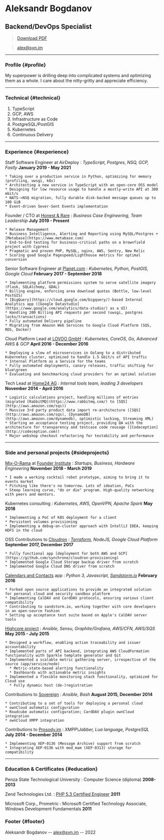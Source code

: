 # Aleksandr Bogdanov
## Backend/DevOps Specialist

> [Download PDF](cv%20aleksandr%20bogdanov.pdf)

> [alex@syn.im](mailto:alex@syn.im?subject=Job%20Opportunity)

------

### Profile {#profile}

My superpower is drilling deep into complicated systems and optimizing them as a whole. I care about the nitty-gritty and appreciate efficiency.

------

### Technical {#technical}
1. TypeScript
2. GCP, AWS
3. Infrastructure as Code
1. PostgreSQL/PostGIS
2. Kubernetes
3. Continuous Delivery

------

### Experience {#experience}

Staff Software Engineer at AirDeploy
: *TypeScript, Postgres, NSQ, GCP, Fastly*
  __January 2019 - May 2021__

    * Taking over a production service in Python, optimizing for memory (profiling, uwsgi, k8s)
    * Architecting a new service in TypeScript with an open-core OSS model
    * Designing for low resource usage to handle a mostly-write API at 300 mbit/s
    * NATS->NSQ migration, fully durable disk-backed message queues up to 100 GiB
    * Event-driven Sever-Sent Events implementation

Founder / CTO at [Honest & Rare](https://www.honest-rare.de)
: *Business Case Engineering, Team Leadership*
  __July 2019 - Present__
 
    * Release Management
    * Business Intelligence, Alerting and Reporting using MySQL/Postgres + [Metabase](https://www.metabase.com)
    * End-to-End testing for business-critical paths on a brownfield project with Cypress
    * Pragmatic and proven PHP, MySQL, nginx, AWS, Sentry, New Relic
    * Scoring good Google Pagespeed/Lighthouse metrics for optimal conversion

Senior Software Engineer at [Planet.com](https://www.planet.com)
: *Kubernetes, Python, PostGIS, Google Cloud*
  __February 2017 - September 2018__

    * Implementing platform permissions system to serve satellite imagery (Flask, SQLAlchemy, GDAL)
    * Billing engine, enforcing area download quotas (Bottle, low-level PostGIS)
    * [BigQuery](https://cloud.google.com/bigquery/)-based Internal Analytics app ([Google Datastudio](https://www.google.com/analytics/data-studio/) as a UI)
    * Handling 200 Billing API requests per second (uwsgi, postgres locks/transactions)
    * Fully automated Delivery pipeline
    * Migrating from Amazon Web Services to Google Cloud Platform (SQS, RDS, Docker)

Cloud Platform Lead at [LOVOO GmbH](http://lovoo.com)
: *Kubernetes, CoreOS, Go, Advanced AWS & GCP*
  __April 2016 - December 2016__

    * Deploying a slew of microservices in Golang to a distributed Kubernetes cluster, optimized to handle 1.5 Gbit/s of API traffic
    * Internal Platform as a Service for the teams
    * Fully automated deployments, canary releases, traffic shifting for blue\green
    * Evaluating and benchmarking cloud providers for an optimal solution

Tech Lead at [Home24 AG](http://home24.de)
: *Internal tools team, leading 3 developers*
  __November 2014 - April 2016__

    * Logistic calculations project, handling millions of entries (migrated [RabbitMQ](https://www.rabbitmq.com/) to [SQS](http://aws.amazon.com/sqs))
    * Massive 3rd party product data import re-architecture ([SQS](http://aws.amazon.com/sqs), [DynamoDB](http://aws.amazon.com/dynamodb), optimistic locking, Streaming XML)
    * Starting an acceptance testing project, providing QA with the architecture for transparency and testcase code reusage ([Codeception](http://codeception.com))
    * Major webshop checkout refactoring for testability and performance


------


### Side and personal projects {#sideprojects}

[Mix-O-Rama](http://mixorama.xyz) at [Founder Institute](http://fi.co)
: *Startups, Business, Hardware Engineering*
__November 2018 - March 2019__

    * I made a working cocktail robot prototype, aiming to bring it to events market
    * Pitching like there's no tomorrow. Lots of ideation, PoCs
    * Steep learning curve, "do or die" program. High-quality networking with peers and mentors.

Kubernetes consulting
: *Kubernetes, AWS, OpenVPN, Apache Spark*
__May 2018__

    * Implementing a PoC of K8S deployment for a client
    * Persistent volumes provisioning
    * Implementing a debug-on-cluster approach with IntelliJ IDEA, keeping HDFS in the cloud

OSS Contributions to [Cloudron](https://cloudron.io/)
: *[Terraform](http://terraform.io/), NodeJS, Google Cloud Platform*
__September 2017, December 2017__
  
    * Fully functional app [deployment for both AWS and GCP](https://github.com/synchrone/cloudron-provisioning) 
    * Implemented Google Cloud Storage backup driver from scratch
    * Implemented Google Cloud DNS driver from scratch

[Calendars and Contacts](https://apps.sandstorm.io/app/8kr4rvyrggvzfvc160htzdt4u5rfvjc2dgdn27n5pt66mxa40m1h) app
: *Python 3, Javascript, [Sandstorm.io](https://sandstorm.io)*
__February 2016__

    * Forked open source applications to provide an integrated solution for personal cloud and security sandbox platform
    * Implementing CalDAV and CardDAV protocols, ensuring various client compatibility
    * Contributing to sandstorm.io, working together with core developers in an open-source fashion
    * Setting up acceptance test suite based on Apple's CalDAV server tools

[Highcore project](https://github.com/sourcestream/highcore-api)
: *Ansible, Sensu, Graphite/Grafana, AWS/CFN, AWS/SQS*
__May 2015 - July 2015__

    * Designed a workflow, enabling action traceability and issuer accountability
    * Implemented parts of API backend, integrating AWS CloudFormation functionality with Sparkle template generator and Git
    * Implemented a scalable metric gathering server, irrespective of the source (app/service/node)
      * Metric-state-based alerting functionality
      * Dashboards with actionable metric insights
    * Implemented a flexible monitoring stack functionality, optimized for Cloud use
      * Fully dynamic host (de-)registration


Contributions to [Sovereign](https://github.com/sovereign/sovereign)
: *Ansible, Bash*
__August 2015, December 2014__

    * Contributing to a set of tools for deploying a personal cloud
    * ownCloud automatic configuration
    * Roudcube automatic configuration; CardDAV plugin ownCloud integration
    * ownCloud XMPP integration

Contributions to [Prosody.im](https://prosody.im)
: *XMPP\Jabber, Lua language, PostgreSQL*
__July 2014 - December 2014__

    * Implementing XEP-0136 (Message Archive) support from scratch
    * Integrating XEP-0136 with mod_mam (XEP-0313) storage for compatibility


------

### Education & Certificates {#education}
Penza State Technological University
: Computer Science (diploma)
  __2008-2013__

Zend Technologies Ltd.
: [PHP 5.3 Certified Engineer](http://www.zend.com/en/store/education/certification/yellow-pages.php#show-ClientCandidateID=ZEND017736)
    __2011__

Microsoft Corp., Prometric
: Microsoft Certified Technology Associate,
  Windows Development Fundamentals
    __2011__

### Footer {#footer}

Aleksandr Bogdanov -- [alex@syn.im](mailto:alex@syn.im?subject=Software%20Developer%20Job%20Opportunity) -- 2022
